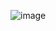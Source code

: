 ![image](https://user-images.githubusercontent.com/79950504/178111711-db014d60-4443-4a47-8636-21dc68eaa4e7.png)
